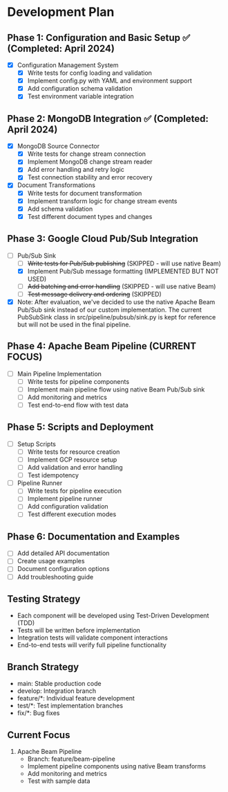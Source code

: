 # Development Plan

## Phase 1: Configuration and Basic Setup ✅ (Completed: April 2024)
- [x] Configuration Management System
  - [x] Write tests for config loading and validation
  - [x] Implement config.py with YAML and environment support
  - [x] Add configuration schema validation
  - [x] Test environment variable integration

## Phase 2: MongoDB Integration ✅ (Completed: April 2024)
- [x] MongoDB Source Connector
  - [x] Write tests for change stream connection
  - [x] Implement MongoDB change stream reader
  - [x] Add error handling and retry logic
  - [x] Test connection stability and error recovery
- [x] Document Transformations
  - [x] Write tests for document transformation
  - [x] Implement transform logic for change stream events
  - [x] Add schema validation
  - [x] Test different document types and changes

## Phase 3: Google Cloud Pub/Sub Integration
- [ ] Pub/Sub Sink 
  - [ ] ~~Write tests for Pub/Sub publishing~~ (SKIPPED - will use native Beam)
  - [x] Implement Pub/Sub message formatting (IMPLEMENTED BUT NOT USED)
  - [ ] ~~Add batching and error handling~~ (SKIPPED - will use native Beam)
  - [ ] ~~Test message delivery and ordering~~ (SKIPPED)
- [x] Note: After evaluation, we've decided to use the native Apache Beam Pub/Sub sink instead of our custom implementation. The current PubSubSink class in src/pipeline/pubsub/sink.py is kept for reference but will not be used in the final pipeline.

## Phase 4: Apache Beam Pipeline (CURRENT FOCUS)
- [ ] Main Pipeline Implementation
  - [ ] Write tests for pipeline components
  - [ ] Implement main pipeline flow using native Beam Pub/Sub sink
  - [ ] Add monitoring and metrics
  - [ ] Test end-to-end flow with test data

## Phase 5: Scripts and Deployment
- [ ] Setup Scripts
  - [ ] Write tests for resource creation
  - [ ] Implement GCP resource setup
  - [ ] Add validation and error handling
  - [ ] Test idempotency
- [ ] Pipeline Runner
  - [ ] Write tests for pipeline execution
  - [ ] Implement pipeline runner
  - [ ] Add configuration validation
  - [ ] Test different execution modes

## Phase 6: Documentation and Examples
- [ ] Add detailed API documentation
- [ ] Create usage examples
- [ ] Document configuration options
- [ ] Add troubleshooting guide

## Testing Strategy
- Each component will be developed using Test-Driven Development (TDD)
- Tests will be written before implementation
- Integration tests will validate component interactions
- End-to-end tests will verify full pipeline functionality

## Branch Strategy
- main: Stable production code
- develop: Integration branch
- feature/*: Individual feature development
- test/*: Test implementation branches
- fix/*: Bug fixes

## Current Focus
1. Apache Beam Pipeline
   - Branch: feature/beam-pipeline
   - Implement pipeline components using native Beam transforms
   - Add monitoring and metrics
   - Test with sample data